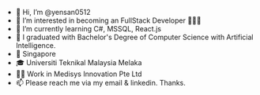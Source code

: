 - 👋 Hi, I’m @yensan0512
- 👀 I’m interested in becoming an FullStack Developer 👨🏻‍💻
- 🌱 I’m currently learning C#, MSSQL, React.js
- 🤖 I graduated with Bachelor's Degree of Computer Science with Artificial Intelligence.
- 📍 Singapore
- 🎓 Universiti Teknikal Malaysia Melaka
- 👩‍💻 Work in Medisys Innovation Pte Ltd
- 📫 Please reach me via my email & linkedin. Thanks.

<!---
yensan0512/yensan0512 is a ✨ special ✨ repository because its `README.md` (this file) appears on your GitHub profile.
You can click the Preview link to take a look at your changes.
--->
